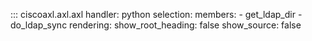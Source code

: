 ::: ciscoaxl.axl.axl
    handler: python
    selection:
      members:
        - get_ldap_dir
        - do_ldap_sync
    rendering:
      show_root_heading: false
      show_source: false